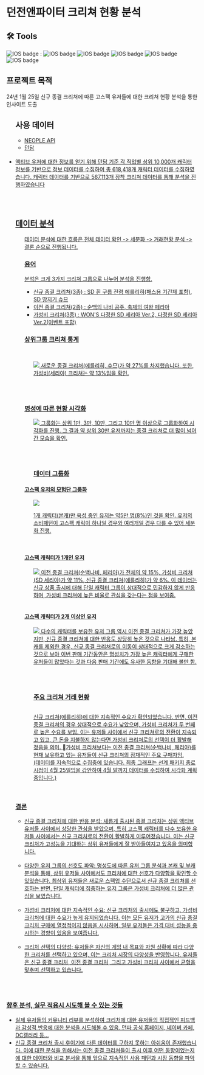 <h1> 던전앤파이터 크리쳐 현황 분석 </h1>


<h2> 🛠 Tools </h2>

![IOS badge](https://img.shields.io/badge/python-3.9-blue?style=flat-square&logo=python&logoColor=ffdd54&style=plastic) : 
![IOS badge](https://img.shields.io/badge/-pandas-lightgrey)
![IOS badge](https://img.shields.io/badge/-numpy-lightgrey)
![IOS badge](https://img.shields.io/badge/-matplotlib-lightgrey)
![IOS badge](https://img.shields.io/badge/-seaborn-lightgrey)
![IOS badge](https://img.shields.io/badge/-requests-lightgrey)
</br>

<h2> 프로젝트 목적 </h2>
24년 1월 25일 신규 종결 크리쳐에 따른 고스팩 유저들에 대한 크리쳐 현황 분석을 통한 인사이트 도출

</br>

<ul>
<h2> 사용 데이터 </h2><ul>
  <li>
  <a href = 'https://developers.neople.co.kr/'> NEOPLE API 
    </li>
  <li><a href = 'https://dundam.xyz/'>던담</li>
 </ul>
  </br>
  <li>
    액티브 유저에 대한 정보를 얻기 위해 던담 기준 각 직업별 상위 10,000개 캐릭터 정보를 기반으로 정보 데이터를 수집하여 총 618,418개 캐릭터 데이터를 수집하였습니다. 캐릭터 데이터를 기반으로 567,113개 장착 크리쳐 데이터를 통해 분석을 진행하였습니다
  </li>
</ul>

</br></br>

<ul>
<h2> 데이터 분석 </h2><ul>

데이터 분석에 대한 흐름은 전체 데이터 확인 -> 세분화 -> 거래현황 분석 -> 결론 순으로 진행됩니다.

<h3> 용어 </h3>
분석은 크게 3가지 크리쳐 그룹으로 나누어 분석을 진행함.
<ul>
  <li> 신규 종결 크리쳐(3종) : SD 흰 구름 전령 에를리히(패스용 기간제 포함), SD 땅지기 슈므 </li>
  <li> 이전 종결 크리쳐(2종) : 순백의 나비 공주, 축제의 여왕 페리아 </li>
  <li> 가성비 크리쳐(3종)  : WON'S 다정한 SD 세리아 Ver.2, 다정한 SD 세리아 Ver.2(이벤트 포함) </li>
</ul>
  
<h3>상위그룹 크리쳐 통계</h3>
</br>
  <ul>
  <img src='https://github.com/LSH0414/DNF_Creature_DA/assets/119479455/7436f4b5-2d1c-4363-a774-beb4337e7cc9'>
    새로운 종결 크리쳐(에를리히, 슈므)가 약 27%를 차지했습니다. 또한, 가성비(세리아) 크리쳐는 약 13%임을 확인.
</ul>
  
  </br></br>
<h3>명성에 따른 현황 시각화</h3>
  <ul> 
  <img src = 'https://github.com/LSH0414/DNF_Creature_DA/assets/119479455/f675bfb9-92e1-4477-a86c-fde4495d8fb7'>
그룹화는 상위 1만, 3만, 10만, 그리고 10만 명 이상으로 그룹화하여 시각화를 진행. 그 결과 약 상위 30만 유저까지는 종결 크리쳐로 더 많이 넘어간 모습을 확인.
</ul>

  </br></br>

  <ul><h3>데이터 그룹화</h3></ul>  

  <h4>고스팩 유저의 모험단 그룹화</h4>
  <ul> 
  <img src = 'https://github.com/LSH0414/DNF_Creature_DA/assets/119479455/6c94b88e-8101-4755-a1a8-149f5c8b2c91'>
  
  1개 캐릭터(본캐)만 육성 중인 유저는 약5만 명(8%)인 것을 확인. 유저의 소비패턴이 고스팩 캐릭이 하나일 경우와 여러개일 경우 다를 수 있어 세분화 진행.
  </ul>
  
  </br>
  <h4>고스팩 캐릭터가 1개인 유저</h4>
  <ul> 
  <img src = 'https://github.com/LSH0414/DNF_Creature_DA/assets/119479455/db08e695-b67c-469d-a2b8-3d2f5cbeec2b'>
  이전 종결 크리쳐(순백나비, 페리아)가 전체의 약 15%, 가성비 크리쳐(SD 세리아)가 약 11%, 신규 종결 크리쳐(에를리히)가 약 6%. 이 데이터는 신규 상품 출시에 대해 단일 캐릭터 그룹이 상대적으로 민감하지 않게 반응하며, 가성비 크리쳐에 높은 비율로 관심을 갖는다는 점을 보여줌.
    </ul>
  </br>
  <h4>고스팩 캐릭터가 2개 이상인 유저</h4>
  <ul>
    <img src = 'https://github.com/LSH0414/DNF_Creature_DA/assets/119479455/57240e68-f37a-413e-a51c-95399471f3b7'>
  다수의 캐릭터를 보유한 유저 그룹 역시 이전 종결 크리쳐가 가장 높았지만, 신규 종결 크리쳐에 대한 반응도 상당히 높은 것으로 나타남. 특히, 본캐를 제외한 경우, 신규 종결 크리쳐로의 이동이 상대적으로 크게 감소하는 것으로 보아 이번 판매 기간동안은 명성치가 가장 높은 캐릭터에게 구매한 유저들이 많았다는 것과 다음 판매 기간에도 유사한 동향을 기대해 볼만 함.
  </ul> 

  </br></br>
  <ul><h3>주요 크리쳐 거래 현황</h3></ul>  
  <ul> 
    <img src = ''>
  
  신규 크리쳐(에를리히)에 대한 지속적인 수요가 확인되었습니다. 반면, 이전 종결 크리쳐의 경우 상대적으로 수요가 낮았으며, 가성비 크리쳐가 두 번째로 높은 수요를 보임. 이는 유저들 사이에서 신규 크리쳐로의 전환이 지속되고 있고, 큰 돈을 지불하지 않는다면 가성비 크리쳐로의 선택이 더 활발해 졌음을 의미. 가성비 크리쳐보다는 이전 종결 크리쳐(순백나비, 페리아)를 현재 보유하고 있는 유저들이 신규 크리쳐의 잠재적인 주요 구매자임.
</br>(데이터를 지속적으로 수집중에 있습니다. 최종 그래프는 선계 패키지 종료 시점이 4월 25일임을 감안하여 4월 말까지 데이터를 수집하여 시각화 계획중입니다.)
</ul>
</ul>
</br>
<h3>결론</h3>
<ul>
  <li> 신규 종결 크리처에 대한 반응 분석: 새롭게 출시된 종결 크리처는 상위 액티브 유저들 사이에서 상당한 관심을 받았으며, 특히 고스펙 캐릭터를 다수 보유한 유저들 사이에서는 신규 크리처로의 전환이 활발하게 이루어졌습니다. 이는 신규 크리처가 고성능을 기대하는 상위 유저들에게 잘 받아들여지고 있음을 의미합니다. </li>
  </br>
  <li> 다양한 유저 그룹의 선호도 파악: 명성도에 따른 유저 그룹 분석과 본캐 및 부캐 분석을 통해, 상위 유저들 사이에서도 크리처에 대한 선호가 다양함을 확인할 수 있었습니다. 최상위 유저들은 새로운 스펙업 수단으로서 신규 종결 크리처를 선호하는 반면, 단일 캐릭터에 집중하는 유저 그룹은 가성비 크리처에 더 많은 관심을 보였습니다.</li>
  </br>
  <li> 가성비 크리처에 대한 지속적인 수요: 신규 크리처의 출시에도 불구하고, 가성비 크리처에 대한 수요가 높게 유지되었습니다. 이는 모든 유저가 고가의 신규 종결 크리처 구매에 열정적이지 않음을 시사하며, 일부 유저들은 가격 대비 성능을 중시하는 경향이 있음을 보여줍니다.</li>
  </br>
  <li>
    크리처 선택의 다양성: 유저들은 자신의 게임 내 목표와 자원 상황에 따라 다양한 크리처를 선택하고 있으며, 이는 크리처 시장의 다양성을 반영합니다. 유저들은 신규 종결 크리처, 이전 종결 크리처, 그리고 가성비 크리처 사이에서 균형을 맞추며 선택하고 있습니다.
  </li>
</ul>
</ul>
</br>
</br>
<h3>향후 분석, 실무 적용시 시도해 볼 수 있는 것들</h3>
<ul>
<li> 실제 유저들의 커뮤니티 리뷰를 분석하여 크리처에 대한 유저들의 직접적인 피드백과 감성적 반응에 대한 분석을 시도해볼 수 있음. 던파 공식 홈페이지, 네이버 카페, DC갤러리 등...</li>
<li> 신규 종결 크리처 출시 후이기에 다른 데이터를 구하지 못하는 아쉬움이 존재했습니다. 이에 대한 분석을 위해서는 이전 종결 크리쳐들이 출시 이후 어떤 동향이었는지에 대한 데이터와 비교 분서을 통해 앞으로 지속적인 사용 패턴과 시장 동향을 파악할 수 있습니다.</li>

</ul>


</ul>
</br>
</ul></ul>
